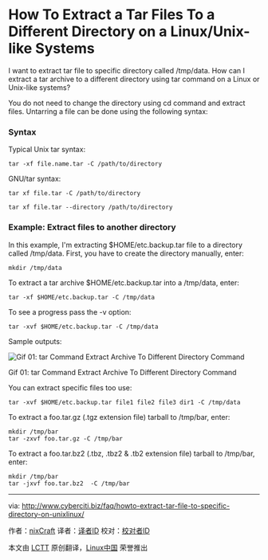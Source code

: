How To Extract a Tar Files To a Different Directory on a Linux/Unix-like Systems
================================================================================
I want to extract tar file to specific directory called /tmp/data. How can I extract a tar archive to a different directory using tar command on a Linux or Unix-like systems?

You do not need to change the directory using cd command and extract files. Untarring a file can be done using the following syntax:

### Syntax ###

Typical Unix tar syntax:

    tar -xf file.name.tar -C /path/to/directory

GNU/tar syntax:

    tar xf file.tar -C /path/to/directory

    tar xf file.tar --directory /path/to/directory

### Example: Extract files to another directory ###

In this example, I'm extracting $HOME/etc.backup.tar file to a directory called /tmp/data. First, you have to create the directory manually, enter:

    mkdir /tmp/data

To extract a tar archive $HOME/etc.backup.tar into a /tmp/data, enter:

    tar -xf $HOME/etc.backup.tar -C /tmp/data

To see a progress pass the -v option:

    tar -xvf $HOME/etc.backup.tar -C /tmp/data

Sample outputs:

![Gif 01: tar Command Extract Archive To Different Directory Command](http://s0.cyberciti.org/uploads/faq/2015/01/tar-extract-archive-to-dir.gif)

Gif 01: tar Command Extract Archive To Different Directory Command

You can extract specific files too use:

    tar -xvf $HOME/etc.backup.tar file1 file2 file3 dir1 -C /tmp/data

To extract a foo.tar.gz (.tgz extension file) tarball to /tmp/bar, enter:

    mkdir /tmp/bar
    tar -zxvf foo.tar.gz -C /tmp/bar

To extract a foo.tar.bz2 (.tbz, .tbz2 & .tb2 extension file) tarball to /tmp/bar, enter:

    mkdir /tmp/bar
    tar -jxvf foo.tar.bz2  -C /tmp/bar

--------------------------------------------------------------------------------

via: http://www.cyberciti.biz/faq/howto-extract-tar-file-to-specific-directory-on-unixlinux/

作者：[nixCraft][a]
译者：[译者ID](https://github.com/译者ID)
校对：[校对者ID](https://github.com/校对者ID)

本文由 [LCTT](https://github.com/LCTT/TranslateProject) 原创翻译，[Linux中国](http://linux.cn/) 荣誉推出

[a]:http://www.cyberciti.biz/tips/about-us